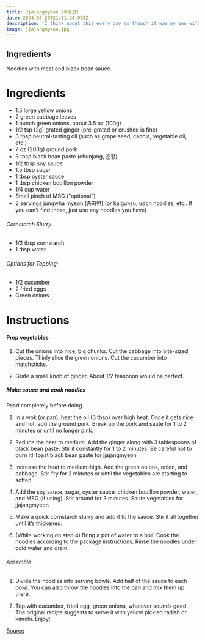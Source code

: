 ```yaml
---
title: Jjajangmyeon (짜장면)
date: 2024-05-28T21:11:24.985Z
description: 'I think about this every day as though it was my own wife'
image: jjajangmyeon.jpg
---
```


## **Ingredients**

Noodles with meat and black bean sauce. 

# Ingredients

*    1.5 large yellow onions
*    2 green cabbage leaves
*    1 bunch green onions, about 3.5 oz (100g)
*    1/2 tsp (2g) grated ginger (pre-grated or crushed is fine)
*    3 tbsp neutral-tasting oil (such as grape seed, canola, vegetable oil, etc.)
*    7 oz (200g) ground pork
*    3 tbsp black bean paste (chunjang, 춘장)
*    1/2 tbsp soy sauce
*    1.5 tbsp sugar
*    1 tbsp oyster sauce
*    1 tbsp chicken bouillon powder
*    1/4 cup water
*    Small pinch of MSG ("optional")
*    2 servings jungwha myeon (중화면) (or kalguksu, udon noodles, etc.. If you can't find those, just use any noodles you have)

###### Cornstarch Slurry:

*    1/2 tbsp cornstarch
*    1 tbsp water

###### Options for Topping:

*    1/2 cucumber
*    2 fried eggs
*    Green onions

# Instructions

#### Prep vegetables

1. Cut the onions into nice, big chunks. Cut the cabbage into bite-sized pieces. Thinly slice the green onions. Cut the cucumber into matchsticks.

2. Grate a small knob of ginger. About 1/2 teaspoon would be perfect. 

##### Make sauce and cook noodles

Read completely before doing.

1. In a wok (or pan), heat the oil (3 tbsp) over high heat. Once it gets nice and hot, add the ground pork. Break up the pork and saute for 1 to 2 minutes or until no longer pink. 

2. Reduce the heat to medium. Add the ginger along with 3 tablespoons of black bean paste. Stir it constantly for 1 to 2 minutes. Be careful not to burn it!
Toast black bean paste for jjajangmyeon

3. Increase the heat to medium-high. Add the green onions, onion, and cabbage. Stir-fry for 2 minutes or until the vegetables are starting to soften.

4. Add the soy sauce, sugar, oyster sauce, chicken bouillon powder, water, and MSG (if using). Stir around for 3 minutes.
Saute vegetables for jjajangmyeon

5. Make a quick cornstarch slurry and add it to the sauce. Stir it all together until it’s thickened.

6. (While working on step 4) Bring a pot of water to a boil. Cook the noodles according to the package instructions. Rinse the noodles under cold water and drain.

###### Assemble

1. Divide the noodles into serving bowls. Add half of the sauce to each bowl. You can also throw the noodles into the pan and mix them up there. 

2. Top with cucumber, fried egg, green onions, whatever sounds good. The original recipe suggests to serve it with yellow pickled radish or kimchi. Enjoy!

[Source](https://aaronandclaire.com/the-simplest-jjajangmyeon/)
